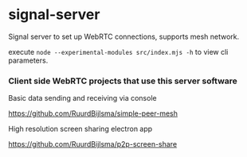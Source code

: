 # signal-server
Signal server to set up WebRTC connections, supports mesh network.

execute `node --experimental-modules src/index.mjs -h` to view cli parameters. 

### Client side WebRTC projects that use this server software

Basic data sending and receiving via console

https://github.com/RuurdBijlsma/simple-peer-mesh

High resolution screen sharing electron app

https://github.com/RuurdBijlsma/p2p-screen-share

